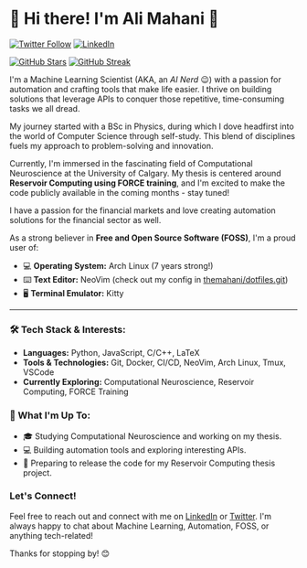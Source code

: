 # 👋 Hi there! I'm Ali Mahani 👋

[![Twitter Follow](https://img.shields.io/twitter/follow/themahani?style=social)](https://twitter.com/themahani)
[![LinkedIn](https://img.shields.io/badge/LinkedIn-%230077B5.svg?style=for-the-badge&logo=linkedin&logoColor=white)](https://linkedin.com/in/ali-a-mahani)

[![GitHub Stars](https://img.shields.io/github/stars/themahani?style=social)](https://github.com/themahani?tab=repositories)
[![GitHub Streak](https://streak-stats.demolab.com/?user=themahani)](https://git.io/streak-stats)

I'm a Machine Learning Scientist (AKA, an *AI Nerd* 😉) with a passion for automation and crafting tools that make life easier. I thrive on building solutions that leverage APIs to conquer those repetitive, time-consuming tasks we all dread.

My journey started with a BSc in Physics, during which I dove headfirst into the world of Computer Science through self-study. This blend of disciplines fuels my approach to problem-solving and innovation.

Currently, I'm immersed in the fascinating field of Computational Neuroscience at the University of Calgary. My thesis is centered around **Reservoir Computing using FORCE training**, and I'm excited to make the code publicly available in the coming months - stay tuned!

I have a passion for the financial markets and love creating automation solutions for the financial sector as well.

As a strong believer in **Free and Open Source Software (FOSS)**, I'm a proud user of:

* 💻 **Operating System:**  Arch Linux (7 years strong!)
* ⌨️ **Text Editor:** NeoVim (check out my config in [themahani/dotfiles.git](https://github.com/themahani/dotfiles.git))
* 🖥️ **Terminal Emulator:** Kitty

---

### 🛠️ Tech Stack & Interests:

* **Languages:** Python, JavaScript, C/C++, LaTeX
* **Tools & Technologies:** Git, Docker, CI/CD, NeoVim, Arch Linux, Tmux, VSCode
* **Currently Exploring:** Computational Neuroscience, Reservoir Computing, FORCE Training

### 🌱 What I'm Up To:

* 🎓 Studying Computational Neuroscience and working on my thesis.
* 💻 Building automation tools and exploring interesting APIs.
* 🚀  Preparing to release the code for my Reservoir Computing thesis project.

### Let's Connect!

Feel free to reach out and connect with me on [LinkedIn](https://linkedin.com/in/ali-a-mahani) or [Twitter](https://twitter.com/themahani). I'm always happy to chat about Machine Learning, Automation, FOSS, or anything tech-related!

Thanks for stopping by! 😊
